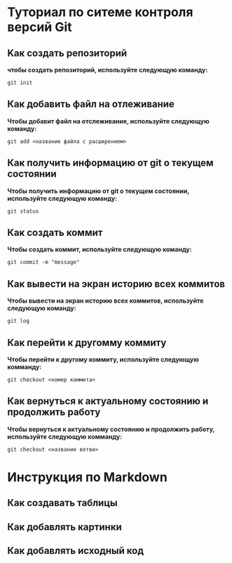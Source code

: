 # Туториал по ситеме контроля версий Git

## Kaк создать репозиторий 

**чтобы создать репозиторий, используйте следующую команду:**

```
git init
```

## Как добавить файл на отлеживание

**Чтобы добавит файл на отслеживание, используйте следующую команду:**

```
git add <название файла с расширением>
```
## Как получить информацию от git о текущем состоянии 

**Чтобы получить информацию от git о текущем состоянии, используйте следующую команду:**

```
git status
```
## Как создать коммит

**Чтобы создать коммит, используйте следующую команду:**

```
git commit -m "message"
```
## Как вывести на экран историю всех коммитов

**Чтобы вывести на экран историю всех коммитов, используйте следующую команду:**

```
git log
```
## Как перейти к другомму коммиту

**Чтобы перейти к другому коммиту, используйте следующую комманду:**

```
git checkout <номер коммита>
```
## Как вернуться к актуальному состоянию и продолжить работу

**Чтобы вернуться к актуальному состоянию и продолжить работу, используйте следующую комманду:**

```
git checkout <название ветви>
```

# Инструкция по Markdown

## Как создавать таблицы

## Как добавлять картинки

## Как добавлять исходный код